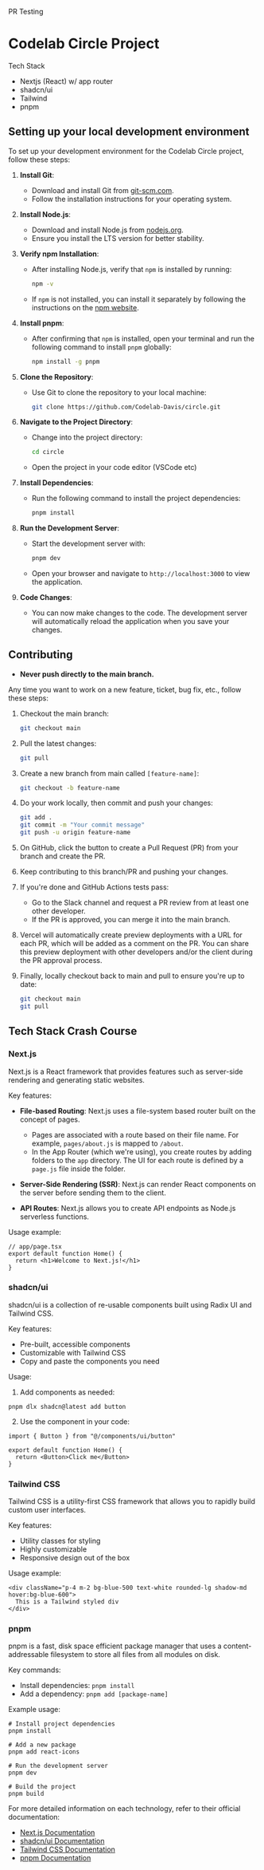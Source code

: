 PR Testing

# Codelab Circle Project

Tech Stack

- Nextjs (React) w/ app router
- shadcn/ui
- Tailwind
- pnpm

## Setting up your local development environment

To set up your development environment for the Codelab Circle project, follow these steps:

1. **Install Git**:

   - Download and install Git from [git-scm.com](https://git-scm.com/).
   - Follow the installation instructions for your operating system.

2. **Install Node.js**:

   - Download and install Node.js from [nodejs.org](https://nodejs.org/).
   - Ensure you install the LTS version for better stability.

3. **Verify npm Installation**:

   - After installing Node.js, verify that `npm` is installed by running:
     ```bash
     npm -v
     ```
   - If `npm` is not installed, you can install it separately by following the instructions on the [npm website](https://www.npmjs.com/get-npm).

4. **Install pnpm**:

   - After confirming that `npm` is installed, open your terminal and run the following command to install `pnpm` globally:
     ```bash
     npm install -g pnpm
     ```

5. **Clone the Repository**:

   - Use Git to clone the repository to your local machine:
     ```bash
     git clone https://github.com/Codelab-Davis/circle.git
     ```

6. **Navigate to the Project Directory**:

   - Change into the project directory:
     ```bash
     cd circle
     ```
   - Open the project in your code editor (VSCode etc)

7. **Install Dependencies**:

   - Run the following command to install the project dependencies:
     ```bash
     pnpm install
     ```

8. **Run the Development Server**:

   - Start the development server with:
     ```bash
     pnpm dev
     ```
   - Open your browser and navigate to `http://localhost:3000` to view the application.

9. **Code Changes**:

   - You can now make changes to the code. The development server will automatically reload the application when you save your changes.

## Contributing

- **Never push directly to the main branch.**

Any time you want to work on a new feature, ticket, bug fix, etc., follow these steps:

1. Checkout the main branch:

   ```bash
   git checkout main
   ```

2. Pull the latest changes:

   ```bash
   git pull
   ```

3. Create a new branch from main called `[feature-name]`:

   ```bash
   git checkout -b feature-name
   ```

4. Do your work locally, then commit and push your changes:

   ```bash
   git add .
   git commit -m "Your commit message"
   git push -u origin feature-name
   ```

5. On GitHub, click the button to create a Pull Request (PR) from your branch and create the PR.

6. Keep contributing to this branch/PR and pushing your changes.

7. If you're done and GitHub Actions tests pass:

   - Go to the Slack channel and request a PR review from at least one other developer.
   - If the PR is approved, you can merge it into the main branch.

8. Vercel will automatically create preview deployments with a URL for each PR, which will be added as a comment on the PR. You can share this preview deployment with other developers and/or the client during the PR approval process.

9. Finally, locally checkout back to main and pull to ensure you're up to date:
   ```bash
   git checkout main
   git pull
   ```

## Tech Stack Crash Course

### Next.js

Next.js is a React framework that provides features such as server-side rendering and generating static websites.

Key features:

- **File-based Routing**: Next.js uses a file-system based router built on the concept of pages.

  - Pages are associated with a route based on their file name. For example, `pages/about.js` is mapped to `/about`.
  - In the App Router (which we're using), you create routes by adding folders to the `app` directory. The UI for each route is defined by a `page.js` file inside the folder.

- **Server-Side Rendering (SSR)**: Next.js can render React components on the server before sending them to the client.

- **API Routes**: Next.js allows you to create API endpoints as Node.js serverless functions.

Usage example:

```
// app/page.tsx
export default function Home() {
  return <h1>Welcome to Next.js!</h1>
}
```

### shadcn/ui

shadcn/ui is a collection of re-usable components built using Radix UI and Tailwind CSS.

Key features:

- Pre-built, accessible components
- Customizable with Tailwind CSS
- Copy and paste the components you need

Usage:

1. Add components as needed:

```
pnpm dlx shadcn@latest add button
```

2. Use the component in your code:

```
import { Button } from "@/components/ui/button"

export default function Home() {
  return <Button>Click me</Button>
}
```

### Tailwind CSS

Tailwind CSS is a utility-first CSS framework that allows you to rapidly build custom user interfaces.

Key features:

- Utility classes for styling
- Highly customizable
- Responsive design out of the box

Usage example:

```
<div className="p-4 m-2 bg-blue-500 text-white rounded-lg shadow-md hover:bg-blue-600">
  This is a Tailwind styled div
</div>
```

### pnpm

pnpm is a fast, disk space efficient package manager that uses a content-addressable filesystem to store all files from all modules on disk.

Key commands:

- Install dependencies: `pnpm install`
- Add a dependency: `pnpm add [package-name]`

Example usage:

```
# Install project dependencies
pnpm install

# Add a new package
pnpm add react-icons

# Run the development server
pnpm dev

# Build the project
pnpm build
```

For more detailed information on each technology, refer to their official documentation:

- [Next.js Documentation](https://nextjs.org/docs)
- [shadcn/ui Documentation](https://ui.shadcn.com/)
- [Tailwind CSS Documentation](https://tailwindcss.com/docs)
- [pnpm Documentation](https://pnpm.io/)
